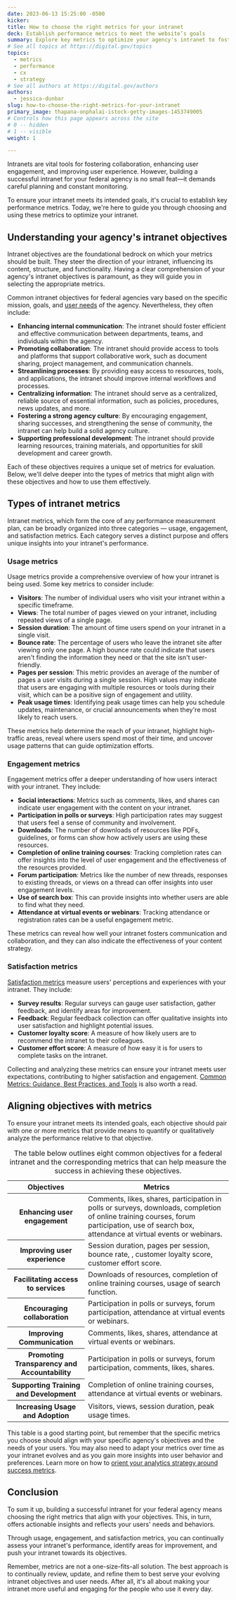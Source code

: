 ```yaml
---
date: 2023-06-13 15:25:00 -0500
kicker: 
title: How to choose the right metrics for your intranet
deck: Establish performance metrics to meet the website’s goals
summary: Explore key metrics to optimize your agency's intranet to foster improved user engagement, experience, and overall satisfaction.
# See all topics at https://digital.gov/topics
topics:
  - metrics
  - performance
  - cx
  - strategy
# See all authors at https://digital.gov/authors
authors:
  - jessica-dunbar
slug: how-to-choose-the-right-metrics-for-your-intranet
primary_image: thapana-onphalai-istock-getty-images-1453749005
# Controls how this page appears across the site
# 0 -- hidden
# 1 -- visible
weight: 1

---
```


Intranets are vital tools for fostering collaboration, enhancing user engagement, and improving user experience. However, building a successful intranet for your federal agency is no small feat—it demands careful planning and constant monitoring.

To ensure your intranet meets its intended goals, it's crucial to establish key performance metrics. Today, we're here to guide you through choosing and using these metrics to optimize your intranet.

## Understanding your agency's intranet objectives

Intranet objectives are the foundational bedrock on which your metrics should be built. They steer the direction of your intranet, influencing its content, structure, and functionality. Having a clear comprehension of your agency's intranet objectives is paramount, as they will guide you in selecting the appropriate metrics.

Common intranet objectives for federal agencies vary based on the specific mission, goals, and [user needs](https://digital.gov/2015/07/20/the-content-corner-determining-your-users-needs/) of the agency. Nevertheless, they often include:

* **Enhancing internal communication**: The intranet should foster efficient and effective communication between departments, teams, and individuals within the agency.
* **Promoting collaboration**: The intranet should provide access to tools and platforms that support collaborative work, such as document sharing, project management, and communication channels.
* **Streamlining processes**: By providing easy access to resources, tools, and applications, the intranet should improve internal workflows and processes.
* **Centralizing information**: The intranet should serve as a centralized, reliable source of essential information, such as policies, procedures, news updates, and more.
* **Fostering a strong agency culture**: By encouraging engagement, sharing successes, and strengthening the sense of community, the intranet can help build a solid agency culture.
* **Supporting professional development**: The intranet should provide learning resources, training materials, and opportunities for skill development and career growth.

Each of these objectives requires a unique set of metrics for evaluation. Below, we'll delve deeper into the types of metrics that might align with these objectives and how to use them effectively.

## Types of intranet metrics

Intranet metrics, which form the core of any performance measurement plan, can be broadly organized into three categories — usage, engagement, and satisfaction metrics. Each category serves a distinct purpose and offers unique insights into your intranet's performance. 

### Usage metrics

Usage metrics provide a comprehensive overview of how your intranet is being used. Some key metrics to consider include:

* **Visitors**: The number of individual users who visit your intranet within a specific timeframe.
* **Views**: The total number of pages viewed on your intranet, including repeated views of a single page.
* **Session duration**: The amount of time users spend on your intranet in a single visit.
* **Bounce rate**: The percentage of users who leave the intranet site after viewing only one page. A high bounce rate could indicate that users aren't finding the information they need or that the site isn't user-friendly.
* **Pages per session**: This metric provides an average of the number of pages a user visits during a single session. High values may indicate that users are engaging with multiple resources or tools during their visit, which can be a positive sign of engagement and utility.
* **Peak usage times**: Identifying peak usage times can help you schedule updates, maintenance, or crucial announcements when they're most likely to reach users.

These metrics help determine the reach of your intranet, highlight high-traffic areas, reveal where users spend most of their time, and uncover usage patterns that can guide optimization efforts.

### Engagement metrics

Engagement metrics offer a deeper understanding of how users interact with your intranet. They include:

* **Social interactions**: Metrics such as comments, likes, and shares can indicate user engagement with the content on your intranet.
* **Participation in polls or surveys**: High participation rates may suggest that users feel a sense of community and involvement.
* **Downloads**: The number of downloads of resources like PDFs, guidelines, or forms can show how actively users are using these resources.
* **Completion of online training courses**: Tracking completion rates can offer insights into the level of user engagement and the effectiveness of the resources provided.
* **Forum participation**: Metrics like the number of new threads, responses to existing threads, or views on a thread can offer insights into user engagement levels.
* **Use of search box**: This can provide insights into whether users are able to find what they need.
* **Attendance at virtual events or webinars**: Tracking attendance or registration rates can be a useful engagement metric.

These metrics can reveal how well your intranet fosters communication and collaboration, and they can also indicate the effectiveness of your content strategy.

### Satisfaction metrics

[Satisfaction metrics](https://digital.gov/2016/08/05/csat-nps-ces-3-easy-ways-to-measure-customer-experience-cx/) measure users' perceptions and experiences with your intranet. They include:

* **Survey results**: Regular surveys can gauge user satisfaction, gather feedback, and identify areas for improvement.
* **Feedback**: Regular feedback collection can offer qualitative insights into user satisfaction and highlight potential issues.
* **Customer loyalty score**: A measure of how likely users are to recommend the intranet to their colleagues.
* **Customer effort score**: A measure of how easy it is for users to complete tasks on the intranet.

Collecting and analyzing these metrics can ensure your intranet meets user expectations, contributing to higher satisfaction and engagement. [Common Metrics: Guidance, Best Practices, and Tools](https://digital.gov/2013/07/15/digital-metrics-for-federal-agencies/#part-1) is also worth a read.

## Aligning objectives with metrics

To ensure your intranet meets its intended goals, each objective should pair with one or more metrics that provide means to quantify or qualitatively analyze the performance relative to that objective.

<table class="usa-table usa-table--borderless">
<caption>The table below outlines eight common objectives for a federal intranet and the corresponding metrics that can help measure the success in achieving these objectives.</caption>
  <thead>
    <tr>
      <th scope="col">Objectives</th>
      <th scope="col">Metrics</th>
    </tr>
  </thead>
  <tbody>
    <tr>
      <th scope="row">Enhancing user engagement</th>
<td>Comments, likes, shares, participation in polls or surveys, downloads, completion of online training courses, forum participation, use of search box, attendance at virtual events or webinars.</td>
    </tr>
    <tr>
      <th scope="row">Improving user experience</th>
<td>Session duration, pages per session, bounce rate, , customer loyalty score, customer effort score.</td>
    </tr>
    <tr>
      <th scope="row">Facilitating access to services</th>
<td>Downloads of resources, completion of online training courses, usage of search function.</td>
    </tr>
    <tr>
      <th scope="row">Encouraging collaboration</th>
<td>Participation in polls or surveys, forum participation, attendance at virtual events or webinars.</td>
    </tr>
    <tr>
      <th scope="row">Improving Communication</th>
<td>Comments, likes, shares, attendance at virtual events or webinars.</td>
    </tr>
    <tr>
      <th scope="row">Promoting Transparency and Accountability</th>
<td>Participation in polls or surveys, forum participation, comments, likes, shares.</td>
    </tr>
    <tr>
      <th scope="row">Supporting Training and Development</th>
<td>Completion of online training courses, attendance at virtual events or webinars.</td>
    </tr>
    <tr>
      <th scope="row">Increasing Usage and Adoption</th>
<td>Visitors, views, session duration, peak usage times.</td>
    </tr>
  </tbody>
</table>

This table is a good starting point, but remember that the specific metrics you choose should align with your specific agency's objectives and the needs of your users. You may also need to adapt your metrics over time as your intranet evolves and as you gain more insights into user behavior and preferences. Learn more on how to [orient your analytics strategy around success metrics](https://digital.gov/event/2020/06/24/dap-learning-series-shifting-your-metrics/).

## Conclusion

To sum it up, building a successful intranet for your federal agency means choosing the right metrics that align with your objectives. This, in turn, offers actionable insights and reflects your users' needs and behaviors.

Through usage, engagement, and satisfaction metrics, you can continually assess your intranet's performance, identify areas for improvement, and push your intranet towards its objectives.

Remember, metrics are not a one-size-fits-all solution. The best approach is to continually review, update, and refine them to best serve your evolving intranet objectives and user needs. After all, it's all about making your intranet more useful and engaging for the people who use it every day.
